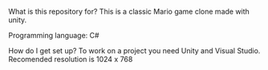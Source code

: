 What is this repository for? 
This is a classic Mario game clone made with unity.

Programming language: C#

How do I get set up? 
To work on a project you need Unity and Visual Studio.
Recomended resolution is 1024 x 768